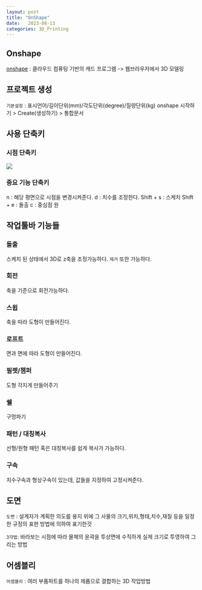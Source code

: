 ```yaml
---
layout: post
title: "OnShape"
date:   2023-08-13
categories: 3D_Printing
---
```


## Onshape
[onshape](https://www.onshape.com/en/) : 클라우드 컴퓨팅 기반의 캐드 프로그램 -> 웹브라우저에서 3D 모델링

## 프로젝트 생성
`기본설정` : 표시언어/길이단위(mm)/각도단위(degree)/질량단위(kg)
onshape 시작하기 > Create(생성하기) > 통합문서

## 사용 단축키
### 시점 단축키
![](https://velog.velcdn.com/images/dev-hoon/post/d2c62a26-4da5-41c6-816f-26c6812b9284/image.png)

### 중요 기능 단축키
n : 해당 평면으로 시점을 변경시켜준다.
d : 치수를 조정한다.
Shift + s : 스케치
Shift + e : 돌출
c : 중심점 원
## 작업툴바 기능들
### 돌출
스케치 된 상태에서 3D로 z축을 조정가능하다. `제거` 또한 가능하다.

### 회전
축을 기준으로 회전가능하다.

### 스윕
축을 따라 도형이 만들어진다.

### 로프트
면과 면에 따라 도형이 만들어진다.

### 필렛/챔퍼
도형 각지게 만들어주기

### 쉘
구멍파기

### 패턴 / 대칭복사
선형/원형 패턴 혹은 대칭복사를 쉽게 복사가 가능하다.

### 구속
치수구속과 형상구속이 있는데, 값들을 지정하여 고정시켜준다.

## 도면
`도면` : 설계자가 계획한 의도를 용지 위에 그 사물의 크기,위치,형태,치수,재질 등을 일정한 규정의 표현 방법에 의하여 표기한것

`3각법`: 바라보는 시점에 따라 물체의 윤곽을 투상면에 수직하게 실제 크기로 투영하여 그리는 방법

## 어셈블리
`어셈블리` : 여러 부품파트를 하나의 제품으로 결합하는 3D 작업방법

